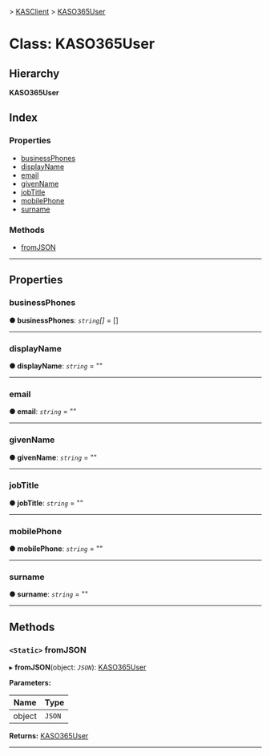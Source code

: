 [](../README.md) > [KASClient](../modules/kasclient.md) > [KASO365User](../classes/kasclient.kaso365user.md)

# Class: KASO365User

## Hierarchy

**KASO365User**

## Index

### Properties

* [businessPhones](kasclient.kaso365user.md#businessphones)
* [displayName](kasclient.kaso365user.md#displayname)
* [email](kasclient.kaso365user.md#email)
* [givenName](kasclient.kaso365user.md#givenname)
* [jobTitle](kasclient.kaso365user.md#jobtitle)
* [mobilePhone](kasclient.kaso365user.md#mobilephone)
* [surname](kasclient.kaso365user.md#surname)

### Methods

* [fromJSON](kasclient.kaso365user.md#fromjson)

---

## Properties

<a id="businessphones"></a>

###  businessPhones

**● businessPhones**: *`string`[]* =  []

___
<a id="displayname"></a>

###  displayName

**● displayName**: *`string`* = ""

___
<a id="email"></a>

###  email

**● email**: *`string`* = ""

___
<a id="givenname"></a>

###  givenName

**● givenName**: *`string`* = ""

___
<a id="jobtitle"></a>

###  jobTitle

**● jobTitle**: *`string`* = ""

___
<a id="mobilephone"></a>

###  mobilePhone

**● mobilePhone**: *`string`* = ""

___
<a id="surname"></a>

###  surname

**● surname**: *`string`* = ""

___

## Methods

<a id="fromjson"></a>

### `<Static>` fromJSON

▸ **fromJSON**(object: *`JSON`*): [KASO365User](kasclient.kaso365user.md)

**Parameters:**

| Name | Type |
| ------ | ------ |
| object | `JSON` |

**Returns:** [KASO365User](kasclient.kaso365user.md)

___

